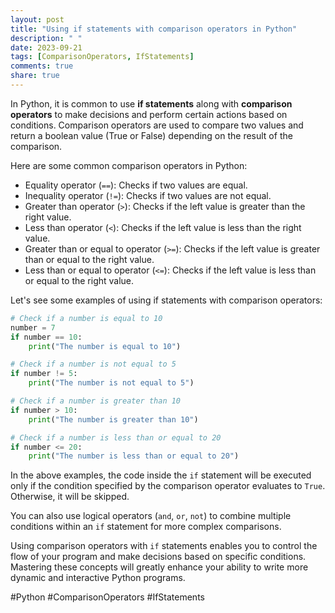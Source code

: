 ```yaml
---
layout: post
title: "Using if statements with comparison operators in Python"
description: " "
date: 2023-09-21
tags: [ComparisonOperators, IfStatements]
comments: true
share: true
---
```


In Python, it is common to use **if statements** along with **comparison operators** to make decisions and perform certain actions based on conditions. Comparison operators are used to compare two values and return a boolean value (True or False) depending on the result of the comparison.

Here are some common comparison operators in Python:

- Equality operator (`==`): Checks if two values are equal.
- Inequality operator (`!=`): Checks if two values are not equal.
- Greater than operator (`>`): Checks if the left value is greater than the right value.
- Less than operator (`<`): Checks if the left value is less than the right value.
- Greater than or equal to operator (`>=`): Checks if the left value is greater than or equal to the right value.
- Less than or equal to operator (`<=`): Checks if the left value is less than or equal to the right value.

Let's see some examples of using if statements with comparison operators:

```python
# Check if a number is equal to 10
number = 7
if number == 10:
    print("The number is equal to 10")

# Check if a number is not equal to 5
if number != 5:
    print("The number is not equal to 5")

# Check if a number is greater than 10
if number > 10:
    print("The number is greater than 10")

# Check if a number is less than or equal to 20
if number <= 20:
    print("The number is less than or equal to 20")
```

In the above examples, the code inside the `if` statement will be executed only if the condition specified by the comparison operator evaluates to `True`. Otherwise, it will be skipped.

You can also use logical operators (`and`, `or`, `not`) to combine multiple conditions within an `if` statement for more complex comparisons.

Using comparison operators with `if` statements enables you to control the flow of your program and make decisions based on specific conditions. Mastering these concepts will greatly enhance your ability to write more dynamic and interactive Python programs.

#Python #ComparisonOperators #IfStatements